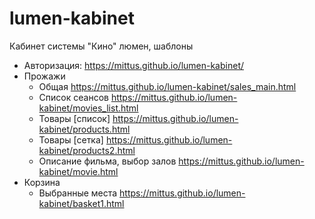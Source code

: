 # lumen-kabinet
Кабинет системы "Кино" люмен, шаблоны

- Авторизация: https://mittus.github.io/lumen-kabinet/
- Прожажи
  - Общая https://mittus.github.io/lumen-kabinet/sales_main.html
  - Список сеансов https://mittus.github.io/lumen-kabinet/movies_list.html
  - Товары [список] https://mittus.github.io/lumen-kabinet/products.html
  - Товары [сетка] https://mittus.github.io/lumen-kabinet/products2.html
  - Описание фильма, выбор залов https://mittus.github.io/lumen-kabinet/movie.html
- Корзина
  - Выбранные места https://mittus.github.io/lumen-kabinet/basket1.html